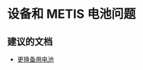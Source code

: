 <properties
    pageTitle="Appliance and Battery issues"
    description="设备和电池问题"
    service="microsoft.storsimple"
    resource=""
    authors="divka78"
    displayOrder=""
    selfHelpType="generic"
    supportTopicIds="32295653"
    resourceTags=""
    productPesIds="15438"
    cloudEnvironments="public"
/>


# <a name="appliance-and-metis-battery-issues"></a>设备和 METIS 电池问题

## <a name="recommended-documents"></a>**建议的文档**
- [更换备用电池](https://docs.microsoft.com/azure/storsimple/storsimple-battery-replacement)<br>

